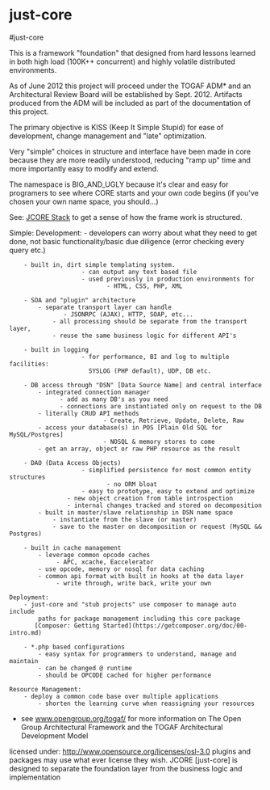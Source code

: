 just-core
================================================================================

#just-core 

This is a framework "foundation" that designed from hard lessons learned in both high load (100K++ concurrent) and highly volatile distributed environments. 

As of June 2012 this project will proceed under the TOGAF ADM* and an Architectural Review Board will be established by Sept. 2012. Artifacts produced from the ADM will be included as part of the documentation of this project.

The primary objective is KISS (Keep It Simple Stupid) for ease of development, change management and "late" optimization.

Very "simple" choices in structure and interface have been made in core because they are more readily understood, reducing "ramp up" time and more importantly easy to modify and extend.

The namespace is BIG_AND_UGLY because it's clear and easy for programers to see where CORE starts and your own code begins (if you've chosen your own name space, you should...)

See: <a href="http://downloads.sourceforge.net/project/just-core/DOCS/Diagrams/JCORE_Stack.jpg" target="_new">JCORE Stack</a> to get a sense of how the frame work is structured.


Simple:
	Development:
		- developers can worry about what they need to get done, 
                  not basic functionality/basic due diligence (error checking every query etc.)
		
		- built in, dirt simple templating system. 
                        - can output any text based file  
                        - used previously in production environments for 
                               - HTML, CSS, PHP, XML
		
		- SOA and "plugin" architecture 
			- separate transport layer can handle 
			       - JSONRPC (AJAX), HTTP, SOAP, etc...
				- all processing should be separate from the transport layer, 
				- reuse the same business logic for different API's
			
		- built in logging 
                        - for performance, BI and log to multiple facilities: 
                          SYSLOG (PHP default), UDP, DB etc.

		- DB access through "DSN" [Data Source Name] and central interface
			- integrated connection manager
			      - add as many DB's as you need 
			      - connections are instantiated only on request to the DB
			- literally CRUD API methods
                              - Create, Retrieve, Update, Delete, Raw 
			- access your database(s) in POS [Plain Old SQL for MySQL/Postgres]
                              - NOSQL & memory stores to come
			- get an array, object or raw PHP resource as the result 

		- DAO (Data Access Objects)
                        - simplified persistence for most common entity structures
                               - no ORM bloat
                        - easy to prototype, easy to extend and optimize
	         		- new object creation from table introspection
		        	- internal changes tracked and stored on decomposition 
			- built in master/slave relationship in DSN name space 
				- instantiate from the slave (or master)
				- save to the master on decomposition or request (MySQL && Postgres)
		
		- built in cache management
			- leverage common opcode caches
			     - APC, xcache, Eaccelerator
			- use opcode, memory or nosql for data caching 
			- common api format with built in hooks at the data layer
			     - write through, write back, write your own
		
	Deployment:
		- just-core and "stub projects" use composer to manage auto include 
		    paths for package management including this core package
		   [Composer: Getting Started](https://getcomposer.org/doc/00-intro.md)

		- *.php based configurations 
			- easy syntax for programmers to understand, manage and maintain
			- can be changed @ runtime 
			- should be OPCODE cached for higher performance

	Resource Management:
		- deploy a common code base over multiple applications
			- shorten the learning curve when reassigning your resources 
		

* see www.opengroup.org/togaf/ for more information on The Open Group Architectural Framework and the TOGAF Architectural Development Model

licensed under: http://www.opensource.org/licenses/osl-3.0
plugins and packages may use what ever license they wish. JCORE [just-core] is designed to separate the foundation layer from the business logic and implementation